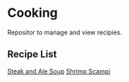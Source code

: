 # Cooking
Repositor to manage and view recipies.

## Recipe List

[Steak and Ale Soup](https://github.com/akschuler/Cooking/blob/main/SteakAleSoup.md)
[Shrimp Scampi](https://github.com/akschuler/Cooking/blob/main/ShrimpScampi.md)

